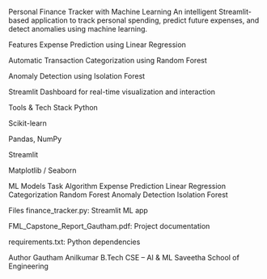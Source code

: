 Personal Finance Tracker with Machine Learning
An intelligent Streamlit-based application to track personal spending, predict future expenses, and detect anomalies using machine learning.

Features
Expense Prediction using Linear Regression

Automatic Transaction Categorization using Random Forest

Anomaly Detection using Isolation Forest

Streamlit Dashboard for real-time visualization and interaction

Tools & Tech Stack
Python

Scikit-learn

Pandas, NumPy

Streamlit

Matplotlib / Seaborn

ML Models
Task	Algorithm
Expense Prediction	Linear Regression
Categorization	Random Forest
Anomaly Detection	Isolation Forest

Files
finance_tracker.py: Streamlit ML app

FML_Capstone_Report_Gautham.pdf: Project documentation

requirements.txt: Python dependencies

Author
Gautham Anilkumar
B.Tech CSE – AI & ML
Saveetha School of Engineering
